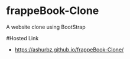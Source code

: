 # frappeBook-Clone
A website clone using BootStrap

#Hosted Link
* https://ashurbz.github.io/frappeBook-Clone/
